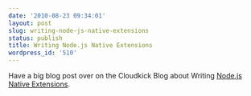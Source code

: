 ```yaml
---
date: '2010-08-23 09:34:01'
layout: post
slug: writing-node-js-native-extensions
status: publish
title: Writing Node.js Native Extensions
wordpress_id: '510'
---
```


Have a big blog post over on the Cloudkick Blog about Writing [Node.js Native Extensions](https://www.cloudkick.com/blog/2010/aug/23/writing-nodejs-native-extensions/).
